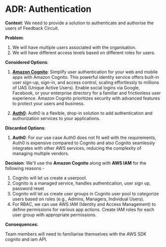 # ADR: Authentication

**Context**: We need to provide a solution to authenticate and authorise the users of Feedback Circuit.

**Problem**: 

1. We will have multiple users associated with the organisation.
2. We will have different access levels based on different roles for users.


**Considered Options**:

1. **[Amazon Cognito](https://aws.amazon.com/cognito/)**: Simplify user authentication for your web and mobile apps with Amazon Cognito. This powerful identity service offers built-in user sign-up, sign-in, and access control, scaling effortlessly to millions of UAS (Unique Active Users). Enable social logins via Google, Facebook, or your enterprise directory for a familiar and frictionless user experience. Amazon Cognito prioritizes security with advanced features to protect your users and business.

2. **[Auth0](https://auth0.com/)**: Auth0 is a flexible, drop-in solution to add authentication and authorization services to your applications.

**Discarded Options**:

1. **Auth0**: For our use case Auth0 does not fit well with the requirements, Auth0 is expensive compared to Cognito and also Cognito seamlessly integrates with other AWS services, reducing the complexity of managing multiple vendors.

**Decision**: We'll use the **Amazon Cognito** along with **AWS IAM** for the following reasons -

1. Cognito will let us create a userpool.
2. Cognito is a managed service, handles authentication, user sign up, password reset
3. Cognito will let us create user groups in Cognito user pool to categorize users based on roles (e.g., Admins, Managers, Individual Users).
4. For RBAC, we can use AWS IAM (Identity and Access Management) to define permissions for various app actions. Create IAM roles for each user group with appropriate permissions.


**Consequences**:

Team members will need to familiarise themselves with the AWS SDK cognito and iam API.